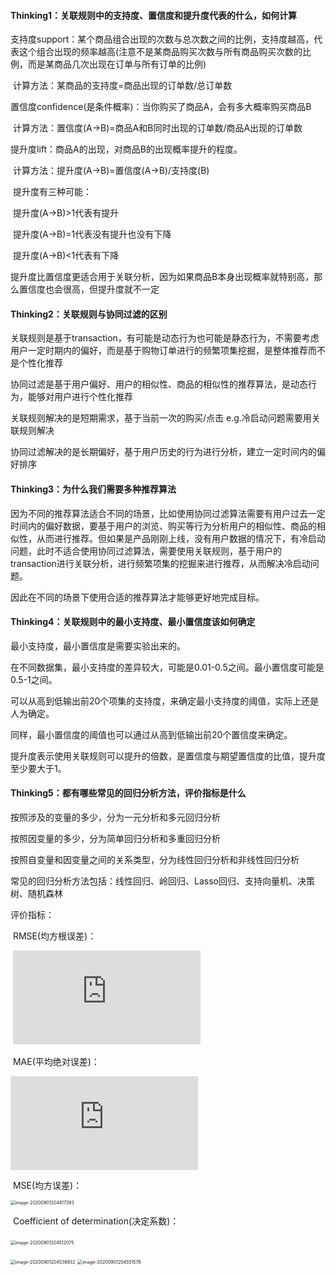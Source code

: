 #### Thinking1：关联规则中的支持度、置信度和提升度代表的什么，如何计算

支持度support：某个商品组合出现的次数与总次数之间的比例，支持度越高，代表这个组合出现的频率越高(注意不是某商品购买次数与所有商品购买次数的比例，而是某商品几次出现在订单与所有订单的比例)

​		计算方法：某商品的支持度=商品出现的订单数/总订单数

置信度confidence(是条件概率)：当你购买了商品A，会有多大概率购买商品B

​		计算方法：置信度(A→B)=商品A和B同时出现的订单数/商品A出现的订单数

提升度lift：商品A的出现，对商品B的出现概率提升的程度。

​		计算方法：提升度(A→B)=置信度(A→B)/支持度(B)

​		提升度有三种可能：

​			提升度(A→B)>1代表有提升

​			提升度(A→B)=1代表没有提升也没有下降

​			提升度(A→B)<1代表有下降

​			提升度比置信度更适合用于关联分析，因为如果商品B本身出现概率就特别高，那么置信度也会很高，但提升度就不一定



#### Thinking2：关联规则与协同过滤的区别

关联规则是基于transaction，有可能是动态行为也可能是静态行为，不需要考虑用户一定时期内的偏好，而是基于购物订单进行的频繁项集挖掘，是整体推荐而不是个性化推荐

协同过滤是基于用户偏好、用户的相似性、商品的相似性的推荐算法，是动态行为，能够对用户进行个性化推荐

关联规则解决的是短期需求，基于当前一次的购买/点击 e.g.冷启动问题需要用关联规则解决

协同过滤解决的是长期偏好，基于用户历史的行为进行分析，建立一定时间内的偏好排序



#### Thinking3：为什么我们需要多种推荐算法

因为不同的推荐算法适合不同的场景，比如使用协同过滤算法需要有用户过去一定时间内的偏好数据，要基于用户的浏览、购买等行为分析用户的相似性、商品的相似性，从而进行推荐。但如果是产品刚刚上线，没有用户数据的情况下，有冷启动问题，此时不适合使用协同过滤算法，需要使用关联规则，基于用户的transaction进行关联分析，进行频繁项集的挖掘来进行推荐，从而解决冷启动问题。

因此在不同的场景下使用合适的推荐算法才能够更好地完成目标。



#### Thinking4：关联规则中的最小支持度、最小置信度该如何确定

最小支持度，最小置信度是需要实验出来的。

在不同数据集，最小支持度的差异较大，可能是0.01-0.5之间。最小置信度可能是0.5-1之间。

可以从高到低输出前20个项集的支持度，来确定最小支持度的阈值，实际上还是人为确定。

同样，最小置信度的阈值也可以通过从高到低输出前20个置信度来确定。

提升度表示使用关联规则可以提升的倍数，是置信度与期望置信度的比值，提升度至少要大于1。



#### Thinking5：都有哪些常见的回归分析方法，评价指标是什么

按照涉及的变量的多少，分为一元分析和多元回归分析

按照因变量的多少，分为简单回归分析和多重回归分析

按照自变量和因变量之间的关系类型，分为线性回归分析和非线性回归分析



常见的回归分析方法包括：线性回归、岭回归、Lasso回归、支持向量机、决策树、随机森林

评价指标：

​		RMSE(均方根误差)：

​														![RMSE(X, h)=\sqrt{\frac{1}{m}\sum_{i=1}^{m}(h(x_{i})-y_{i})^2}](https://private.codecogs.com/gif.latex?RMSE%28X%2C%20h%29%3D%5Csqrt%7B%5Cfrac%7B1%7D%7Bm%7D%5Csum_%7Bi%3D1%7D%5E%7Bm%7D%28h%28x_%7Bi%7D%29-y_%7Bi%7D%29%5E2%7D)

​		MAE(平均绝对误差)：

![MAE(X, h)=\frac{1}{m}\sum_{i=1}^{m}\left | h(x_{i})-y_{i} \right |](https://private.codecogs.com/gif.latex?MAE%28X%2C%20h%29%3D%5Cfrac%7B1%7D%7Bm%7D%5Csum_%7Bi%3D1%7D%5E%7Bm%7D%5Cleft%20%7C%20h%28x_%7Bi%7D%29-y_%7Bi%7D%20%5Cright%20%7C)

​		MSE(均方误差)：

<img src="/Users/muyu/Library/Application Support/typora-user-images/image-20200901204417393.png" alt="image-20200901204417393" style="zoom:50%;" />

​		Coefficient of determination(决定系数)：

​																		<img src="/Users/muyu/Library/Application Support/typora-user-images/image-20200901204512075.png" alt="image-20200901204512075" style="zoom:50%;" />

<img src="/Users/muyu/Library/Application Support/typora-user-images/image-20200901204538932.png" alt="image-20200901204538932" style="zoom:50%;" />

<img src="/Users/muyu/Library/Application Support/typora-user-images/image-20200901204551578.png" alt="image-20200901204551578" style="zoom:50%;" />
